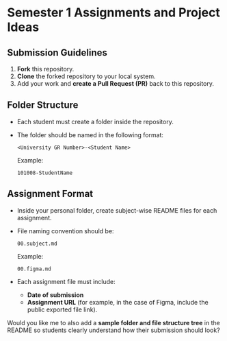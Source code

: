 # Semester 1 Assignments and Project Ideas

## Submission Guidelines

1. **Fork** this repository.
2. **Clone** the forked repository to your local system.
3. Add your work and **create a Pull Request (PR)** back to this repository.

## Folder Structure

* Each student must create a folder inside the repository.
* The folder should be named in the following format:

  ```
  <University GR Number>-<Student Name>
  ```

  Example:

  ```
  101008-StudentName
  ```

## Assignment Format

* Inside your personal folder, create subject-wise README files for each assignment.

* File naming convention should be:

  ```
  00.subject.md
  ```

  Example:

  ```
  00.figma.md
  ```

* Each assignment file must include:

  * **Date of submission**
  * **Assignment URL** (for example, in the case of Figma, include the public exported file link).


Would you like me to also add a **sample folder and file structure tree** in the README so students clearly understand how their submission should look?
